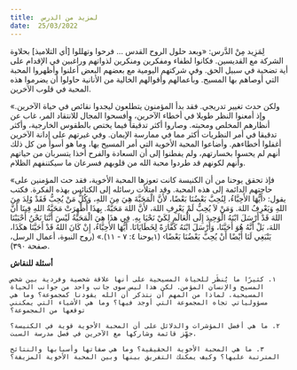 ```yaml
---
title:  لمزيد من الدرس
date:  25/03/2022
---
```


لِمَزِيد مِنْ الدَّرس: «وبعد حلول الروح القدس ... فرحوا وتهللوا [أي التلاميذ] بحلاوة الشركة مع القديسين. فكانوا لطفاء ومفكرين ومنكرين لذواتهم وراغبين في الإقدام على أية تضحية في سبيل الحق. وفي شركتهم اليومية مع بعضهم البعض أعلنوا وأظهروا المحبة التي أوصاهم بها المسيح. وبأعمالهم وأقوالهم الخالية من الأنانية حاولوا أن يضرموا هذه المحبة في قلوب الآخرين.

«ولكن حدث تغيير تدريجي. فقد بدأ المؤمنون يتطلعون ليجدوا نقائص في حياة الآخرين. وإذ أمعنوا النظر طويلا في أخطاء الآخرين، وأفسحوا المجال للانتقاد المر، غاب عن أنظارهم المخلص ومحبته. وصاروا أكثر تدقيقاً فيما يختص بالطقوس الخارجية، وأكثر تدقيقا في أمر النظريات أكثر مما في ممارسة الإيمان. وفي غيرتهم على إدانة الآخرين أغفلوا أخطاءهم. وأضاعوا المحبة الأخوية التي أمر المسيح بها، وما هو أسوأ من كل ذلك أنهم لم يحسوا بخسارتهم، ولم يفطنوا إلى أن السعادة والفرح أخذا يتسربان من حياتهم وأنهم لكونهم قد طردوا محبة الله من قلوبهم فسرعان ما سيكتنفهم الظلام.

«فإذ تحقق يوحنا من أن الكنيسة كانت تعوزها المحبة الأخوية، فقد حث المؤمنين على حاجتهم الدائمة إلى هذه المحبة. وقد امتلأت رسائله إلى الكنائس بهذه الفكرة. فكتب يقول: ‹أَيُّهَا الأَحِبَّاءُ، لِنُحِبَّ بَعْضُنَا بَعْضًا، لأَنَّ الْمَحَبَّةَ هِيَ مِنَ اللهِ، وَكُلُّ مَنْ يُحِبُّ فَقَدْ وُلِدَ مِنَ اللهِ وَيَعْرِفُ اللهَ. وَمَنْ لاَ يُحِبُّ لَمْ يَعْرِفِ اللهَ، لأَنَّ اللهَ مَحَبَّةٌ. بِهذَا أُظْهِرَتْ مَحَبَّةُ اللهِ فِينَا أَنَّ اللهَ قَدْ أَرْسَلَ ابْنَهُ الْوَحِيدَ إِلَى الْعَالَمِ لِكَيْ نَحْيَا بِهِ. فِي هذَا هِيَ الْمَحَبَّةُ لَيْسَ أَنَّنَا نَحْنُ أَحْبَبْنَا اللهَ، بَلْ أَنَّهُ هُوَ أَحَبَّنَا، وَأَرْسَلَ ابْنَهُ كَفَّارَةً لِخَطَايَانَا. أَيُّهَا الأَحِبَّاءُ، إِنْ كَانَ اللهُ قَدْ أَحَبَّنَا هكَذَا، يَنْبَغِي لَنَا أَيْضًا أَنْ يُحِبَّ بَعْضُنَا بَعْضًا› (١يوحنا ٤: ٧ - ١١).» (روح النبوة، أعمال الرسل، صفحة ٣٩٠).

**أسئلة للنقاش**

`١. كثيرًا ما يُنظَر للحياة المسيحية على أنها علاقة شخصية وفردية بين شخص المسيح والإنسان المؤمن. لكن هذا ليس سوى جانب واحد من جوانب الحياة المسيحية. لماذا من المهم أن نتذكر أن الله يقودنا كمجموعة؟ وما هي مسؤولياتي تجاه المجموعة التي أوجد فيها؟ وما هي الأشياء التي يمكنني توقعها من المجموعة؟`

`٢. ما هي أفضل المؤشرات والدلائل على أن المحبة الأخوية قوية في الكنيسة؟ جهِّز قائمة وشاركها مع الآخرين في فصل مدرسة السبت.`

`٣. ما هي المحبة الأخوية الحقيقية؟ وما هي صفاتها وأسبابها والنتائج المترتبة عليها؟ وكيف يمكنك التفريق بينها وبين المحبة الأخوية المزيفة؟`